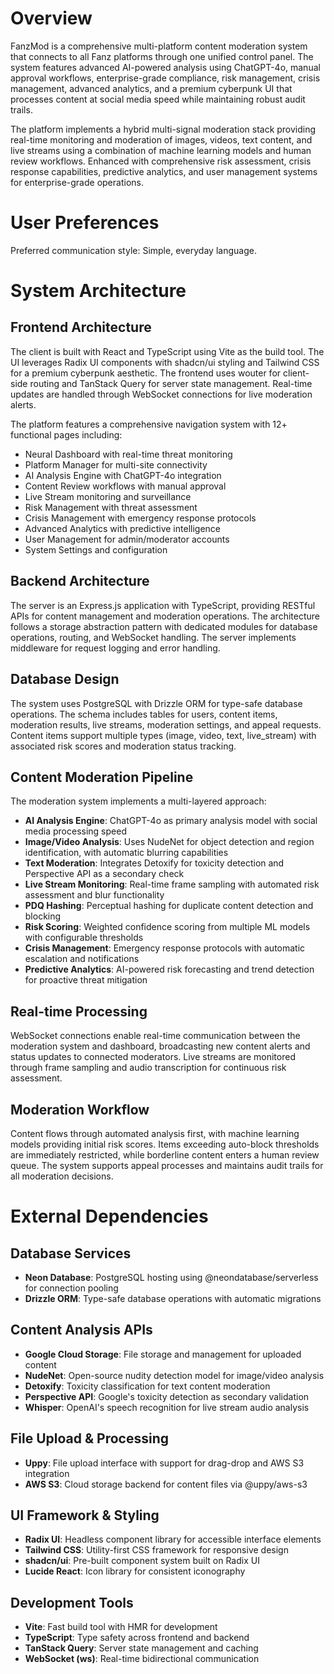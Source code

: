 # Overview

FanzMod is a comprehensive multi-platform content moderation system that connects to all Fanz platforms through one unified control panel. The system features advanced AI-powered analysis using ChatGPT-4o, manual approval workflows, enterprise-grade compliance, risk management, crisis management, advanced analytics, and a premium cyberpunk UI that processes content at social media speed while maintaining robust audit trails.

The platform implements a hybrid multi-signal moderation stack providing real-time monitoring and moderation of images, videos, text content, and live streams using a combination of machine learning models and human review workflows. Enhanced with comprehensive risk assessment, crisis response capabilities, predictive analytics, and user management systems for enterprise-grade operations.

# User Preferences

Preferred communication style: Simple, everyday language.

# System Architecture

## Frontend Architecture
The client is built with React and TypeScript using Vite as the build tool. The UI leverages Radix UI components with shadcn/ui styling and Tailwind CSS for a premium cyberpunk aesthetic. The frontend uses wouter for client-side routing and TanStack Query for server state management. Real-time updates are handled through WebSocket connections for live moderation alerts.

The platform features a comprehensive navigation system with 12+ functional pages including:
- Neural Dashboard with real-time threat monitoring
- Platform Manager for multi-site connectivity 
- AI Analysis Engine with ChatGPT-4o integration
- Content Review workflows with manual approval
- Live Stream monitoring and surveillance
- Risk Management with threat assessment
- Crisis Management with emergency response protocols
- Advanced Analytics with predictive intelligence
- User Management for admin/moderator accounts
- System Settings and configuration

## Backend Architecture
The server is an Express.js application with TypeScript, providing RESTful APIs for content management and moderation operations. The architecture follows a storage abstraction pattern with dedicated modules for database operations, routing, and WebSocket handling. The server implements middleware for request logging and error handling.

## Database Design
The system uses PostgreSQL with Drizzle ORM for type-safe database operations. The schema includes tables for users, content items, moderation results, live streams, moderation settings, and appeal requests. Content items support multiple types (image, video, text, live_stream) with associated risk scores and moderation status tracking.

## Content Moderation Pipeline
The moderation system implements a multi-layered approach:
- **AI Analysis Engine**: ChatGPT-4o as primary analysis model with social media processing speed
- **Image/Video Analysis**: Uses NudeNet for object detection and region identification, with automatic blurring capabilities
- **Text Moderation**: Integrates Detoxify for toxicity detection and Perspective API as a secondary check
- **Live Stream Monitoring**: Real-time frame sampling with automated risk assessment and blur functionality
- **PDQ Hashing**: Perceptual hashing for duplicate content detection and blocking
- **Risk Scoring**: Weighted confidence scoring from multiple ML models with configurable thresholds
- **Crisis Management**: Emergency response protocols with automatic escalation and notifications
- **Predictive Analytics**: AI-powered risk forecasting and trend detection for proactive threat mitigation

## Real-time Processing
WebSocket connections enable real-time communication between the moderation system and dashboard, broadcasting new content alerts and status updates to connected moderators. Live streams are monitored through frame sampling and audio transcription for continuous risk assessment.

## Moderation Workflow
Content flows through automated analysis first, with machine learning models providing initial risk scores. Items exceeding auto-block thresholds are immediately restricted, while borderline content enters a human review queue. The system supports appeal processes and maintains audit trails for all moderation decisions.

# External Dependencies

## Database Services
- **Neon Database**: PostgreSQL hosting using @neondatabase/serverless for connection pooling
- **Drizzle ORM**: Type-safe database operations with automatic migrations

## Content Analysis APIs
- **Google Cloud Storage**: File storage and management for uploaded content
- **NudeNet**: Open-source nudity detection model for image/video analysis
- **Detoxify**: Toxicity classification for text content moderation
- **Perspective API**: Google's toxicity detection as secondary validation
- **Whisper**: OpenAI's speech recognition for live stream audio analysis

## File Upload & Processing
- **Uppy**: File upload interface with support for drag-drop and AWS S3 integration
- **AWS S3**: Cloud storage backend for content files via @uppy/aws-s3

## UI Framework & Styling
- **Radix UI**: Headless component library for accessible interface elements
- **Tailwind CSS**: Utility-first CSS framework for responsive design
- **shadcn/ui**: Pre-built component system built on Radix UI
- **Lucide React**: Icon library for consistent iconography

## Development Tools
- **Vite**: Fast build tool with HMR for development
- **TypeScript**: Type safety across frontend and backend
- **TanStack Query**: Server state management and caching
- **WebSocket (ws)**: Real-time bidirectional communication